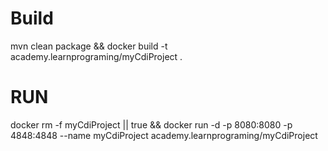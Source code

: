 # Build
mvn clean package && docker build -t academy.learnprograming/myCdiProject .

# RUN

docker rm -f myCdiProject || true && docker run -d -p 8080:8080 -p 4848:4848 --name myCdiProject academy.learnprograming/myCdiProject 